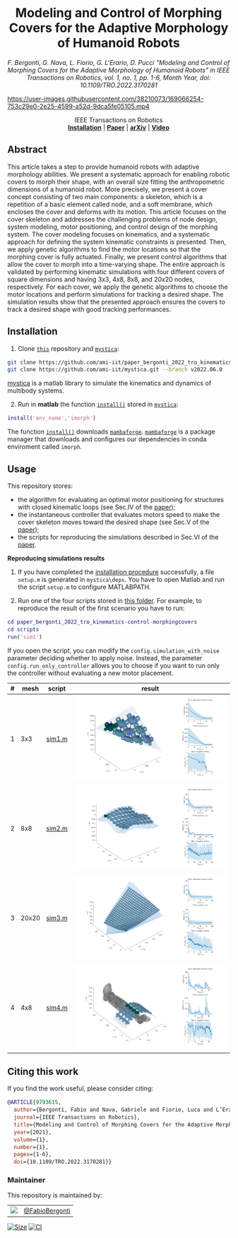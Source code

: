 <h1 align="center">
Modeling and Control of Morphing Covers for the Adaptive Morphology of Humanoid Robots
</h1>


<div align="center">


_F. Bergonti, G. Nava, L. Fiorio, G. L'Erario, D. Pucci "Modeling and Control of Morphing Covers for the Adaptive Morphology of Humanoid Robots" in 
IEEE Transactions on Robotics, vol. 1, no. 1, pp. 1-6, Month Year, doi: 10.1109/TRO.2022.3170281_

</div>

<p align="center">

https://user-images.githubusercontent.com/38210073/169066254-753c29e0-2e25-4599-a52d-9dca5fe05105.mp4

</p>

<div align="center">
  IEEE Transactions on Robotics
</div>

<div align="center">
  <a href="#installation"><b>Installation</b></a> |
  <a href="https://ieeexplore.ieee.org/document/9793615"><b>Paper</b></a> |
  <a href="https://arxiv.org/abs/2207.01025"><b>arXiv</b></a> |
  <a href="https://youtu.be/kMfXb2xqGn4"><b>Video</b></a>
</div>

## Abstract

This article takes a step to provide humanoid robots with adaptive morphology abilities. We present a systematic approach for enabling robotic covers to morph their shape, with an overall size fitting the anthropometric dimensions of a humanoid robot. More precisely, we present a cover concept consisting of two main components: a skeleton, which is a repetition of a basic element called node, and a soft membrane, which encloses the cover and deforms with its motion. This article focuses on the cover skeleton and addresses the challenging problems of node design, system modeling, motor positioning, and control design of the morphing system. The cover modeling focuses on kinematics, and a systematic approach for defining the system kinematic constraints is presented. Then, we apply genetic algorithms to find the motor locations so that the morphing cover is fully actuated. Finally, we present control algorithms that allow the cover to morph into a time-varying shape. The entire approach is validated by performing kinematic simulations with four different covers of square dimensions and having 3x3, 4x8, 8x8, and 20x20 nodes, respectively. For each cover, we apply the genetic algorithms to choose the motor locations and perform simulations for tracking a desired shape. The simulation results show that the presented approach ensures the covers to track a desired shape with good tracking performances.

## Installation

1. Clone [`this`](https://github.com/ami-iit/paper_bergonti_2022_tro_kinematics-control-morphingcovers) repository  and [`mystica`](https://github.com/ami-iit/mystica/):
  ```bash
  git clone https://github.com/ami-iit/paper_bergonti_2022_tro_kinematics-control-morphingcovers.git
  git clone https://github.com/ami-iit/mystica.git --branch v2022.06.0
  ```
  [mystica](https://github.com/ami-iit/mystica/) is a matlab library to simulate the kinematics and dynamics of multibody systems.

2. Run in **matlab** the function [`install()`](https://github.com/ami-iit/mystica/blob/main/install.m) stored in [`mystica`](https://github.com/ami-iit/mystica/):
  ``` matlab
  install('env_name','imorph')
  ```
The function [`install()`](https://github.com/ami-iit/mystica/blob/main/install.m) downloads [`mambaforge`](https://github.com/conda-forge/miniforge#mambaforge). [`mambaforge`](https://github.com/conda-forge/miniforge#mambaforge) is a package manager that downloads and configures our dependencies in conda enviroment called `imorph`.

## Usage

This repository stores:
- the algorithm for evaluating an optimal motor positioning for structures with closed kinematic loops (see Sec.IV of the [paper](https://ieeexplore.ieee.org/document/9793615));
- the instantaneous controller that evaluates motors speed to make the cover skeleton moves toward the desired shape (see Sec.V of the [paper](https://ieeexplore.ieee.org/document/9793615));
- the scripts for reproducing the simulations described in Sec.VI of the [paper](https://ieeexplore.ieee.org/document/9793615).

**Reproducing simulations results**

1. If you have completed the [installation procedure](#installation) successfully, a file `setup.m` is generated in `mystica\deps`. You have to open Matlab and run the script `setup.m` to configure MATLABPATH.

2. Run one of the four scripts stored in [this folder](scripts). For example, to reproduce the result of the first scenario you have to run:
``` matlab
cd paper_bergonti_2022_tro_kinematics-control-morphingcovers
cd scripts
run('sim1')
```

If you open the script, you can modify the `config.simulation_with_noise` parameter deciding whether to apply noise. Instead, the parameter `config.run_only_controller` allows you to choose if you want to run only the controller without evaluating a new motor placement.

| # | mesh | script | result |
| - | - | - | - |
| 1 | 3x3   | [sim1.m](scripts/sim1.m) | ![](images/sim1.png) |
| 2 | 8x8   | [sim2.m](scripts/sim2.m) | ![](images/sim2.png) |
| 3 | 20x20 | [sim3.m](scripts/sim3.m) | ![](images/sim3.png) |
| 4 | 4x8   | [sim4.m](scripts/sim4.m) | ![](images/sim4.png) |

## Citing this work

If you find the work useful, please consider citing:

```bibtex
@ARTICLE{9793615,
  author={Bergonti, Fabio and Nava, Gabriele and Fiorio, Luca and L’Erario, Giuseppe and Pucci, Daniele},
  journal={IEEE Transactions on Robotics},
  title={Modeling and Control of Morphing Covers for the Adaptive Morphology of Humanoid Robots},
  year={2021},
  volume={1},
  number={1},
  pages={1-6},
  doi={10.1109/TRO.2022.3170281}}
```

### Maintainer

This repository is maintained by:

| | |
|:---:|:---:|
| [<img src="https://github.com/FabioBergonti.png" width="40">](https://github.com/FabioBergonti) | [@FabioBergonti](https://github.com/FabioBergonti) |

<p align="left">
   <a href="https://github.com/ami-iit/paper_bergonti_2022_tro_kinematics-control-morphingcovers/blob/master/LICENSE"><img src="https://img.shields.io/github/license/ami-iit/paper_bergonti_2022_tro_kinematics-control-morphingcovers" alt="Size" class="center"/></a>
  <a href="https://github.com/ami-iit/paper_bergonti_2022_tro_kinematics-control-morphingcovers/actions/workflows/matlab_ci.yml"><img src="https://github.com/ami-iit/paper_bergonti_2022_tro_kinematics-control-morphingcovers/actions/workflows/matlab_ci.yml/badge.svg?branch=main" alt="CI"/></a>
</p>
